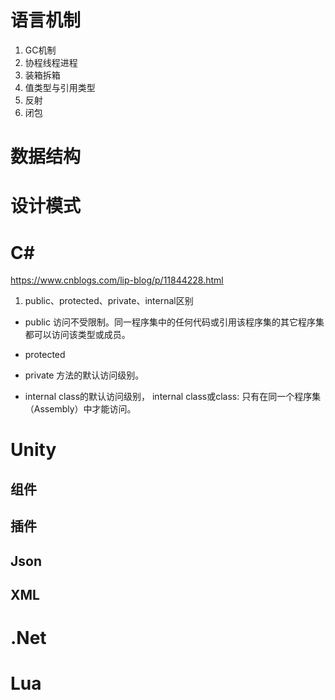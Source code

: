 # 语言机制
1. GC机制
2. 协程线程进程
3. 装箱拆箱
4. 值类型与引用类型
5. 反射
6. 闭包
# 数据结构

# 设计模式

# C#
https://www.cnblogs.com/lip-blog/p/11844228.html
1. public、protected、private、internal区别
* public
访问不受限制。同一程序集中的任何代码或引用该程序集的其它程序集都可以访问该类型或成员。  
* protected
* private
方法的默认访问级别。

* internal
class的默认访问级别， internal class或class: 只有在同一个程序集（Assembly）中才能访问。



# Unity
## 组件
## 插件
## Json
## XML

# .Net

# Lua
